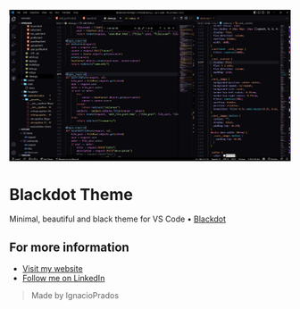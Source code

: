 
![banner](https://raw.githubusercontent.com/IgnacioPrados/BlackdotWeb/main/assets/img/preview.jpg)

# Blackdot Theme

Minimal, beautiful and black theme for VS Code • 
[Blackdot](https://blackdot.vercel.app)

## For more information

* [Visit my website](https://ignacioprados.vercel.app)
* [Follow me on LinkedIn](https://www.linkedin.com/in/ignacioprados/)

> Made by IgnacioPrados
